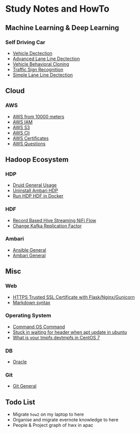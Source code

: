 # Study Notes and HowTo

## Machine Learning & Deep Learning

### Self Driving Car

* [Vehicle Dectection](https://github.com/yangwang166/vehicle_detection/blob/master/README.md)
* [Advanced Lane Line Dectection](https://github.com/yangwang166/advanced_laneline/blob/master/writeup.md)
* [Vehicle Behavioral Cloning](https://github.com/yangwang166/behavioral_cloning/blob/master/writeup.md)
* [Traffic Sign Recognition](https://github.com/yangwang166/traffic_sigh_classifier/blob/master/writeup.md)
* [Simple Lane Line Dectection](https://github.com/yangwang166/laneline_detection/blob/master/writeup.md)

## Cloud

### AWS

* [AWS from 10000 meters](./aws/aws_10000.md)
* [AWS IAM](./aws/aws_identity_access_management.md)
* [AWS S3](./aws/aws_s3.md)
* [AWS Cli](./aws/aws_cli.md)
* [AWS Certificates](./aws/aws_certificates.md)
* [AWS Questions](./aws/aws_questions.md)

## Hadoop Ecosystem


### HDP

* [Druid General Usage](./hdp/druid.md)
* [Uninstall Ambari HDP](./hdp/uninstall_ambari_hdp.md)
* [Run HDP HDF in Docker](./hdp/hdp_hdf_docker.md)

### HDF

* [Record Based Hive Streaming NiFi Flow](./hdf/record_based_hive_streaming_nifi_flow.md)
* [Change Kafka Replication Factor](./hdf/change_kafka_replication_factor.md)

### Ambari

* [Ansible General](./ambari/ansible.md)
* [Ambari General](./ambari/ambari.md)


## Misc

### Web

* [HTTPS Trusted SSL Certificate with Flask/Nginx/Gunicorn](./web/https_ssl_certificate_flask_nginx_gunicorn_supervisor.md)
* [Markdown syntax](./web/markdown.md)

### Operating System

* [Command OS Command](./os/os_cmd.md)
* [Stuck in waiting for header when apt update in ubuntu](./os/solve_waiting_for_header_apt_update.md)
* [What is your tmpfs devtmpfs in CentOS 7](./os/tmpfs_devtmpfs_centos7.md)

### DB

* [Oracle](./db/oracle.md)

### Git

* [Git General](./git/git.md)



## Todo List

* Migrate `how2` on my laptop to here
* Organise and migrate evernote knowledge to here
* People & Project graph of hwx in apac
